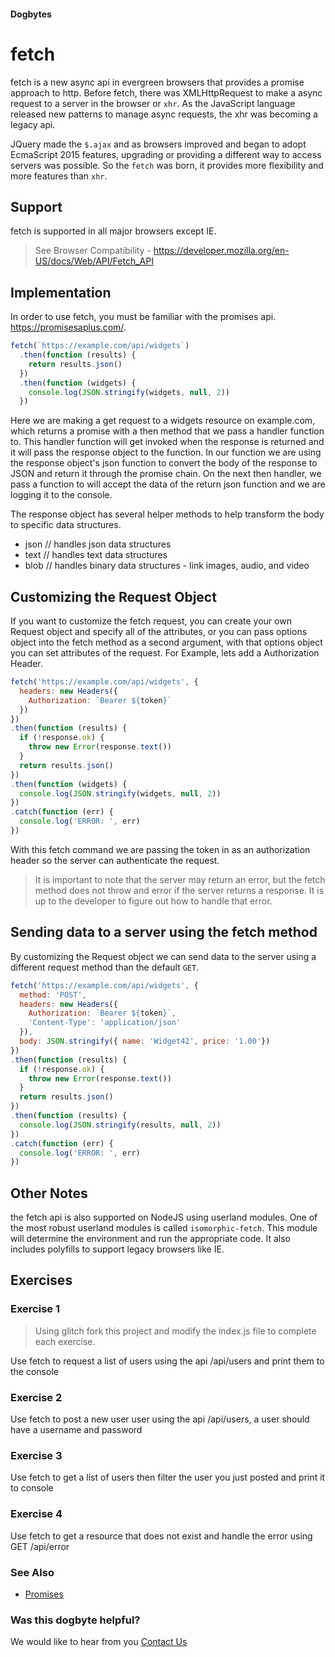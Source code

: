 #### Dogbytes

# fetch

fetch is a new async api in evergreen browsers that provides a promise approach to http. Before fetch, there was XMLHttpRequest to make a async request to a server in the browser or `xhr`. As the JavaScript language released new patterns to manage async requests, the xhr was becoming a legacy api.

JQuery made the `$.ajax` and as browsers improved and began to adopt EcmaScript 2015 features, upgrading or providing a different way to access servers was possible. So the `fetch` was born, it provides more flexibility and more features than `xhr`.

## Support

fetch is supported in all major browsers except IE.

> See Browser Compatibility - https://developer.mozilla.org/en-US/docs/Web/API/Fetch_API

## Implementation

In order to use fetch, you must be familiar with the promises api. https://promisesaplus.com/.

```js
fetch(`https://example.com/api/widgets`)
  .then(function (results) {
    return results.json()
  })
  .then(function (widgets) {
    console.log(JSON.stringify(widgets, null, 2))
  })
```

Here we are making a get request to a widgets resource on example.com, which returns a promise with a then method that we pass a handler function to. This handler function will get invoked when the response is returned and it will pass the response object to the function. In our function we are using the response object's json function to convert the body of the response to JSON and return it through the promise chain. On the next then handler, we pass a function to will accept the data of the return json function and we are logging it to the console.

The response object has several helper methods to help transform the body to specific data structures.

- json // handles json data structures
- text // handles text data structures
- blob // handles binary data structures - link images, audio, and video

## Customizing the Request Object

If you want to customize the fetch request, you can create your own Request object and specify all of the attributes, or you can pass options object into the fetch method as a second argument, with that options object you can set attributes of the request. For Example, lets add a Authorization Header.

```js
fetch('https://example.com/api/widgets', {
  headers: new Headers({
    Authorization: `Bearer ${token}`
  })
})
.then(function (results) {
  if (!response.ok) {
    throw new Error(response.text())
  }
  return results.json()
})
.then(function (widgets) {
  console.log(JSON.stringify(widgets, null, 2))
})
.catch(function (err) {
  console.log('ERROR: ', err)
})
```

With this fetch command we are passing the token in as an authorization header so the server can authenticate the request.

> It is important to note that the server may return an error, but the fetch method does not throw and error if the server returns a response. It is up to the developer to figure out how to handle that error.

## Sending data to a server using the fetch method

By customizing the Request object we can send data to the server using a different request method than the default `GET`.

```js
fetch('https://example.com/api/widgets', {
  method: 'POST',
  headers: new Headers({
    Authorization: `Bearer ${token}`,
    'Content-Type': 'application/json'
  }),
  body: JSON.stringify({ name: 'Widget42', price: '1.00'})  
})
.then(function (results) {
  if (!response.ok) {
    throw new Error(response.text())
  }
  return results.json()
})
.then(function (results) {
  console.log(JSON.stringify(results, null, 2))
})
.catch(function (err) {
  console.log('ERROR: ', err)
})
```

## Other Notes

the fetch api is also supported on NodeJS using userland modules. One of the most
robust userland modules is called `isomorphic-fetch`. This module will determine
the environment and run the appropriate code. It also includes polyfills to support
legacy browsers like IE.

## Exercises

### Exercise 1

> Using glitch fork this project and modify the index.js file to complete each exercise.

Use fetch to request a list of users using the api /api/users and print them to the console

### Exercise 2

Use fetch to post a new user user using the api /api/users, a user should have a username and password

### Exercise 3

Use fetch to get a list of users then filter the user you just posted and print it to console

### Exercise 4

Use fetch to get a resource that does not exist and handle the error using GET /api/error

### See Also

* [Promises](https://dogbytes-promises.glitch.me)


### Was this dogbyte helpful?

We would like to hear from you [Contact Us](mailto:dogbytes@jackrussellsoftware.com)
